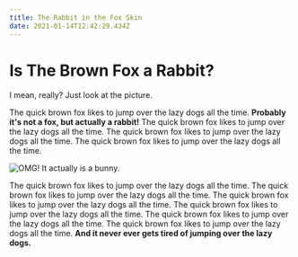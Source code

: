 ```yaml
---
title: The Rabbit in the Fox Skin
date: 2021-01-14T12:42:29.434Z
---
```

# Is The Brown Fox a Rabbit?

I mean, really? Just look at the picture.

The quick brown fox likes to jump over the lazy dogs all the time. **Probably it's not a fox, but actually a rabbit!** The quick brown fox likes to jump over the lazy dogs all the time. The quick brown fox likes to jump over the lazy dogs all the time. The quick brown fox likes to jump over the lazy dogs all the time.

![](/img/bbb-splash.png "OMG! It actually is a bunny.")

The quick brown fox likes to jump over the lazy dogs all the time. The quick brown fox likes to jump over the lazy dogs all the time. The quick brown fox likes to jump over the lazy dogs all the time. The quick brown fox likes to jump over the lazy dogs all the time. The quick brown fox likes to jump over the lazy dogs all the time. The quick brown fox likes to jump over the lazy dogs all the time. **And it never ever gets tired of jumping over the lazy dogs.**
